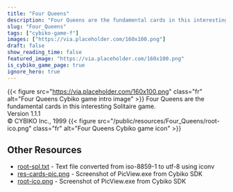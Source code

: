 ```yaml
---
title: "Four Queens"
description: "Four Queens are the fundamental cards in this interesting Solitaire game. Version 1.1.1 © CYBIKO Inc., 1999 "
slug: "Four_Queens"
tags: ["cybiko-game-f"]
images: ["https://via.placeholder.com/160x100.png"]
draft: false
show_reading_time: false
featured_image: "https://via.placeholder.com/160x100.png"
is_cybiko_game_page: true
ignore_hero: true
---
```

{{< figure src="https://via.placeholder.com/160x100.png" class="fr" alt="Four Queens Cybiko game intro image" >}}
Four Queens are the fundamental cards in this interesting Solitaire game. \
Version 1.1.1 \
© CYBIKO Inc., 1999 {{< figure src="/public/resources/Four_Queens/root-ico.png" class="fr" alt="Four Queens Cybiko game icon" >}}

## Other Resources
* [root-spl.txt](/public/resources/Four_Queens/root-spl.txt) - Text file converted from iso-8859-1 to utf-8 using iconv
* [res-cards-pic.png](/public/resources/Four_Queens/res-cards-pic.png) - Screenshot of PicView.exe from Cybiko SDK
* [root-ico.png](/public/resources/Four_Queens/root-ico.png) - Screenshot of PicView.exe from Cybiko SDK
